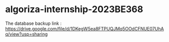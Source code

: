 # algoriza-internship-2023BE368
The database backup link : https://drive.google.com/file/d/1DKegW5ea8FTPUQJMq5OOdCFNUE07UhAq/view?usp=sharing 
